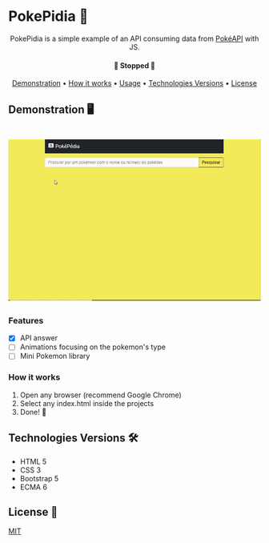# PokePidia :space_invader:

<p align="center">
	PokePidia is a simple example of an API consuming data from <a href="https://pokeapi.co">PokéAPI</a> with JS.
</p>

<h4 align="center"> 
	🚧  Stopped  🚧
</h4>

<p align="center">
 <a href="#demonstration">Demonstration</a> •
 <a href="#how">How it works</a> •
 <a href="#usage">Usage</a> • 
 <a href="#technologies">Technologies Versions</a> • 
 <a href="#license">License</a>  
</p>

## Demonstration :desktop_computer:

<h1 align="center">
  <img alt="example" title="#example" src="./assets/example.gif" />
</h1>

### Features

- [x] API answer 
- [ ] Animations focusing on the pokemon's type
- [ ] Mini Pokemon library

### How it works

1. Open any browser (recommend Google Chrome)
2. Select any index.html inside the projects 
3. Done! 🚀

## Technologies Versions 🛠 

- HTML 5
- CSS 3
- Bootstrap 5
- ECMA 6

## License 📜

[MIT](./LICENSE)